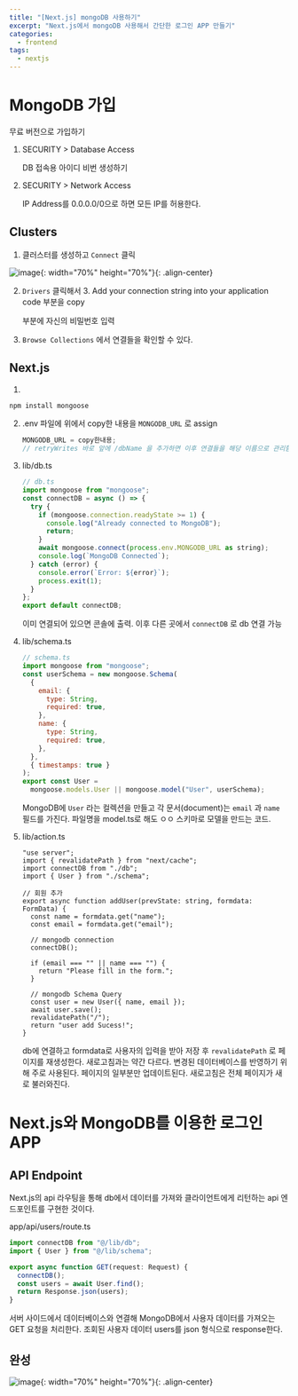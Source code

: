 ```yaml
---
title: "[Next.js] mongoDB 사용하기"
excerpt: "Next.js에서 mongoDB 사용해서 간단한 로그인 APP 만들기"
categories:
  - frontend
tags:
  - nextjs
---
```


# MongoDB 가입

무료 버전으로 가입하기

1. SECURITY > Database Access

   DB 접속용 아이디 비번 생성하기

2. SECURITY > Network Access

   IP Address를 0.0.0.0/0으로 하면 모든 IP를 허용한다.

## Clusters

1. 클러스터를 생성하고 `Connect` 클릭

![image](https://github.com/user-attachments/assets/ae04dec4-0fb5-48a4-8795-46c8a25cc02d){: width="70%" height="70%"}{: .align-center}

2. `Drivers` 클릭해서 3. Add your connection string into your application code 부분을 copy

   <password> 부분에 자신의 비밀번호 입력

3. `Browse Collections` 에서 연결들을 확인할 수 있다.

## Next.js

1. 
```jsx
npm install mongoose
```

2. .env 파일에 위에서 copy한 내용을 `MONGODB_URL` 로 assign

   ```jsx
   MONGODB_URL = copy한내용;
   // retryWrites 바로 앞에 /dbName 을 추가하면 이후 연결들을 해당 이름으로 관리함
   ```

3. lib/db.ts

   ```jsx
   // db.ts
   import mongoose from "mongoose";
   const connectDB = async () => {
     try {
       if (mongoose.connection.readyState >= 1) {
         console.log("Already connected to MongoDB");
         return;
       }
       await mongoose.connect(process.env.MONGODB_URL as string);
       console.log(`MongoDB Connected`);
     } catch (error) {
       console.error(`Error: ${error}`);
       process.exit(1);
     }
   };
   export default connectDB;
   ```

   이미 연결되어 있으면 콘솔에 출력. 이후 다른 곳에서 `connectDB` 로 db 연결 가능

4. lib/schema.ts

   ```jsx
   // schema.ts
   import mongoose from "mongoose";
   const userSchema = new mongoose.Schema(
     {
       email: {
         type: String,
         required: true,
       },
       name: {
         type: String,
         required: true,
       },
     },
     { timestamps: true }
   );
   export const User =
     mongoose.models.User || mongoose.model("User", userSchema);
   ```

   MongoDB에 `User` 라는 컬렉션을 만들고 각 문서(document)는 `email` 과 `name` 필드를 가진다. 파일명을 model.ts로 해도 ㅇㅇ 스키마로 모델을 만드는 코드.

5. lib/action.ts

   ```tsx
   "use server";
   import { revalidatePath } from "next/cache";
   import connectDB from "./db";
   import { User } from "./schema";

   // 회원 추가
   export async function addUser(prevState: string, formdata: FormData) {
     const name = formdata.get("name");
     const email = formdata.get("email");

     // mongodb connection
     connectDB();

     if (email === "" || name === "") {
       return "Please fill in the form.";
     }

     // mongodb Schema Query
     const user = new User({ name, email });
     await user.save();
     revalidatePath("/");
     return "user add Sucess!";
   }
   ```

   db에 연결하고 formdata로 사용자의 입력을 받아 저장 후 `revalidatePath` 로 페이지를 재생성한다. 새로고침과는 약간 다르다. 변경된 데이터베이스를 반영하기 위해 주로 사용된다. 페이지의 일부분만 업데이트된다. 새로고침은 전체 페이지가 새로 불러와진다.

# Next.js와 MongoDB를 이용한 로그인 APP

## API Endpoint

Next.js의 api 라우팅을 통해 db에서 데이터를 가져와 클라이언트에게 리턴하는 api 엔드포인트를 구현한 것이다.

app/api/users/route.ts

```jsx
import connectDB from "@/lib/db";
import { User } from "@/lib/schema";

export async function GET(request: Request) {
  connectDB();
  const users = await User.find();
  return Response.json(users);
}
```

서버 사이드에서 데이터베이스와 연결해 MongoDB에서 사용자 데이터를 가져오는 GET 요청을 처리한다. 조회된 사용자 데이터 users를 json 형식으로 response한다.

## 완성

![image](https://github.com/user-attachments/assets/11571b53-7823-4be6-abe9-18f4466435c0){: width="70%" height="70%"}{: .align-center}